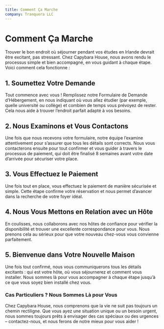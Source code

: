 ```yaml
---
title: Comment Ça Marche
company: Tranquera LLC
---
```


# Comment Ça Marche

Trouver le bon endroit où séjourner pendant vos études en Irlande devrait être excitant, pas stressant. Chez Capybara House, nous avons rendu le processus simple et bien accompagné, en vous guidant à chaque étape. Voici comment cela fonctionne :

## 1. Soumettez Votre Demande
Tout commence avec vous ! Remplissez notre Formulaire de Demande d’Hébergement, en nous indiquant où vous allez étudier (par exemple, quelle université ou collège) et combien de temps vous prévoyez de rester. Cela nous aide à trouver l’endroit parfait adapté à vos besoins.

## 2. Nous Examinons et Vous Contactons
Une fois que nous recevons votre formulaire, notre équipe l’examine attentivement pour s’assurer que tous les détails sont corrects. Nous vous contacterons ensuite pour tout confirmer et vous guider à travers le processus de paiement, qui doit être finalisé 8 semaines avant votre date d’arrivée pour sécuriser votre place.

## 3. Vous Effectuez le Paiement
Une fois tout en place, vous effectuez le paiement de manière sécurisée et simple. Cette étape confirme votre réservation et nous permet d’avancer dans la recherche de votre foyer idéal.

## 4. Nous Vous Mettons en Relation avec un Hôte
En coulisses, nous collaborons avec nos hôtes de confiance pour vérifier la disponibilité et trouver une excellente correspondance pour vous. Nous prenons cela au sérieux pour que votre nouveau chez-vous vous convienne parfaitement.

## 5. Bienvenue dans Votre Nouvelle Maison
Une fois tout confirmé, nous vous communiquerons tous les détails excitants : qui est votre hôte, où vous séjournerez et comment vous installer. Nous sommes là pour vous accompagner à chaque étape jusqu’à ce que vous soyez bien installé chez vous.

### Cas Particuliers ? Nous Sommes Là pour Vous
Chez Capybara House, nous comprenons que la vie ne suit pas toujours un chemin rectiligne. Que vous ayez une situation unique ou un besoin urgent, nous sommes toujours prêts à envisager des cas spéciaux ou des urgences – contactez-nous, et nous ferons de notre mieux pour vous aider !